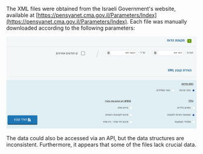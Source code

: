 The XML files were obtained from the Israeli Government's website, available at [https://pensyanet.cma.gov.il/Parameters/Index](https://pensyanet.cma.gov.il/Parameters/Index). Each file was manually downloaded according to the following parameters:

<p align="center">
  <img src="https://raw.githubusercontent.com/Guy-Ben-Yosef/PensionEngineering/main/Data/data_crafting.jpg">
</p>

The data could also be accessed via an API, but the data structures are inconsistent. Furthermore, it appears that some of the files lack crucial data.
